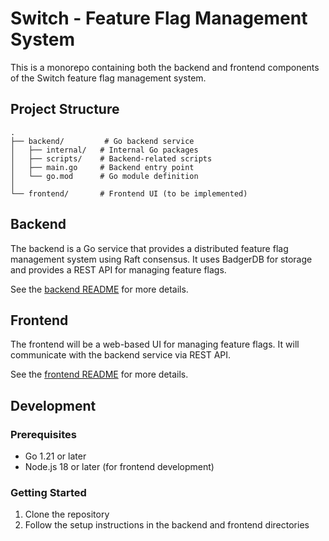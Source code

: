 # Switch - Feature Flag Management System

This is a monorepo containing both the backend and frontend components of the Switch feature flag management system.

## Project Structure

```
.
├── backend/         # Go backend service
│   ├── internal/   # Internal Go packages
│   ├── scripts/    # Backend-related scripts
│   ├── main.go     # Backend entry point
│   └── go.mod      # Go module definition
│
└── frontend/       # Frontend UI (to be implemented)
```

## Backend

The backend is a Go service that provides a distributed feature flag management system using Raft consensus. It uses BadgerDB for storage and provides a REST API for managing feature flags.

See the [backend README](switchd/README.md) for more details.

## Frontend

The frontend will be a web-based UI for managing feature flags. It will communicate with the backend service via REST API.

See the [frontend README](switch-ui/README.md) for more details.

## Development

### Prerequisites

- Go 1.21 or later
- Node.js 18 or later (for frontend development)

### Getting Started

1. Clone the repository
2. Follow the setup instructions in the backend and frontend directories 